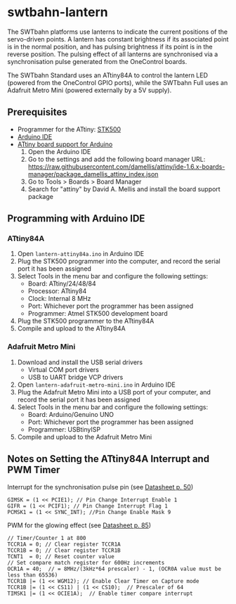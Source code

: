 # swtbahn-lantern

The SWTbahn platforms use lanterns to indicate the current positions of the
servo-driven points. A lantern has constant brightness if its associated point
is in the normal position, and has pulsing brightness if its point is in the reverse
position. The pulsing effect of all lanterns are synchronised via a synchronisation
pulse generated from the OneControl boards.

The SWTbahn Standard uses an ATtiny84A to control the lantern LED (powered from
the OneControl GPIO ports), while the SWTbahn Full uses an Adafruit Metro Mini
(powered externally by a 5V supply).


## Prerequisites

  * Programmer for the ATtiny: [STK500](doc/stk500-isp-programmer.pdf)
  * [Arduino IDE](https://www.arduino.cc/en/Main/Software)
  * [ATtiny board support for Arduino](https://github.com/damellis/attiny)
    1. Open the Arduino IDE
    2. Go to the settings and add the following board manager URL: https://raw.githubusercontent.com/damellis/attiny/ide-1.6.x-boards-manager/package_damellis_attiny_index.json
    3. Go to Tools > Boards > Board Manager
    4. Search for "attiny" by David A. Mellis and install the board support package


## Programming with Arduino IDE

### ATtiny84A
1. Open `lantern-attiny84a.ino` in Arduino IDE
2. Plug the STK500 programmer into the computer, and record the serial port it has been assigned
3. Select Tools in the menu bar and configure the following settings:
   * Board: ATtiny/24/48/84
   * Processor: ATtiny84
   * Clock: Internal 8 MHz
   * Port: Whichever port the programmer has been assigned
   * Programmer: Atmel STK500 development board
4. Plug the STK500 programmer to the ATtiny84A
5. Compile and upload to the ATtiny84A  


### Adafruit Metro Mini
1. Download and install the USB serial drivers
   * Virtual COM port drivers
   * USB to UART bridge VCP drivers
2. Open `lantern-adafruit-metro-mini.ino` in Arduino IDE
3. Plug the Adafruit Metro Mini into a USB port of your computer, and record the serial port it has been assigned
4. Select Tools in the menu bar and configure the following settings:
   * Board: Arduino/Genuino UNO
   * Port: Whichever port the programmer has been assigned
   * Programmer: USBtinyISP
5. Compile and upload to the Adafruit Metro Mini


## Notes on Setting the ATtiny84A Interrupt and PWM Timer

Interrupt for the synchronisation pulse pin (see [Datasheet p. 50](doc/attiny84a-datasheet.pdf))

```
GIMSK = (1 << PCIE1); // Pin Change Interrupt Enable 1
GIFR = (1 << PCIF1); // Pin Change Interrupt Flag 1
PCMSK1 = (1 << SYNC_INT); //Pin Change Enable Mask 9
```

PWM for the glowing effect (see [Datasheet p. 85](doc/attiny84a-datasheet.pdf))

```
// Timer/Counter 1 at 800
TCCR1A = 0; // Clear register TCCR1A
TCCR1B = 0; // Clear register TCCR1B
TCNT1  = 0; // Reset counter value
// Set compare match register for 600Hz increments
OCR1A = 40;  // = 8MHz/(3kHz*64 prescaler) - 1, (OCR0A value must be less than 65536)
TCCR1B |= (1 << WGM12); // Enable Clear Timer on Capture mode
TCCR1B |= (1 << CS11) | (1 << CS10);  // Prescaler of 64
TIMSK1 |= (1 << OCIE1A);  // Enable timer compare interrupt
```
